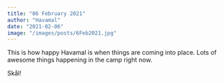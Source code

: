 ```yaml
---
title: "06 February 2021"
author: "Havamal"
date: "2021-02-06"
image: "/images/posts/6Feb2021.jpg"
---
```


This is how happy Havamal is when things are coming into place. Lots of awesome things happening in the camp right now.

Skål!